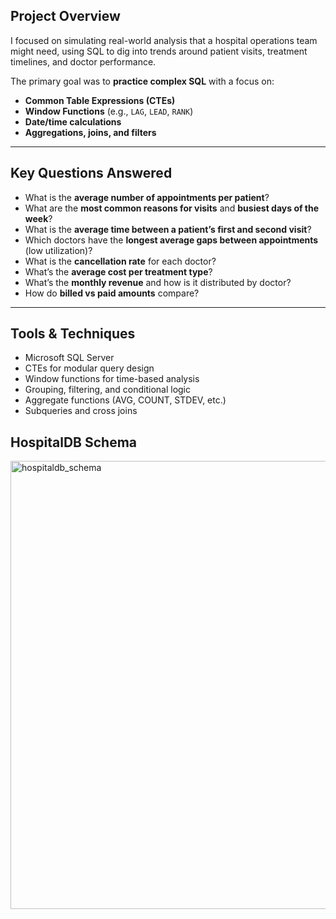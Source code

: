 ## Project Overview

I focused on simulating real-world analysis that a hospital operations team might need, using SQL to dig into trends around patient visits, treatment timelines, and doctor performance.

The primary goal was to **practice complex SQL** with a focus on:

- **Common Table Expressions (CTEs)**
- **Window Functions** (e.g., `LAG`, `LEAD`, `RANK`)
- **Date/time calculations**
- **Aggregations, joins, and filters**

---

## Key Questions Answered

- What is the **average number of appointments per patient**?
- What are the **most common reasons for visits** and **busiest days of the week**?
- What is the **average time between a patient’s first and second visit**?
- Which doctors have the **longest average gaps between appointments** (low utilization)?
- What is the **cancellation rate** for each doctor?
- What’s the **average cost per treatment type**?
- What’s the **monthly revenue** and how is it distributed by doctor?
- How do **billed vs paid amounts** compare?

---

## Tools & Techniques

- Microsoft SQL Server
- CTEs for modular query design
- Window functions for time-based analysis
- Grouping, filtering, and conditional logic
- Aggregate functions (AVG, COUNT, STDEV, etc.)
- Subqueries and cross joins

## HospitalDB Schema

<img width="1115" height="717" alt="hospitaldb_schema" src="https://github.com/user-attachments/assets/ef951db4-1344-4923-bd79-0d274822a689" />
